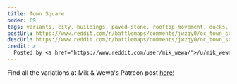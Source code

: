 ```yaml
---
title: Town Square
order: 69
tags: variants, city, buildings, paved-stone, rooftop-movement, docks, market, alleyways, water, day, variant:festive, variant:dirt-path, variant:wintery, variant:rain, variant:ransacked, variant:blood, variant:fortifications, variant:portal, variant:propless, variant:night, artist:mikwewa, variant-of:mikwewa-town-square
postUrl: https://www.reddit.com/r/battlemaps/comments/jwzqy0/oc_town_square_20x40/
descUrl: https://www.reddit.com/r/battlemaps/comments/jwzqy0/oc_town_square_20x40/gctc97x/
credit: >
  Posted by <a href="https://www.reddit.com/user/mik_wewa/">/u/mik_wewa</a> to <a href="https://www.reddit.com/r/battlemaps/">/r/battlemaps</a> in Nov, 2020. <br/> Please support the artist on <a href="https://patreon.com/mikwewa">Patreon</a>, as well as follow them on <a href="https://twitter.com/MikWewa">Twitter</a>, <a href="https://www.instagram.com/mikwewa_rpg_maps/">Instagram</a>
---
```

Find all the variations at Mik & Wewa's Patreon post <a href="https://www.patreon.com/posts/town-square-44002522" title="Town Square by Mik & Wewa on Patreon">here!</a>
